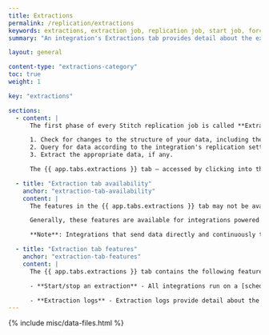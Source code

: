 ```yaml
---
title: Extractions
permalink: /replication/extractions
keywords: extractions, extraction job, replication job, start job, force start, tab
summary: "An integration's Extractions tab provides detail about the extraction portion of the replication process for a the integration. This includes detailed logs and on-demand job controls."

layout: general

content-type: "extractions-category"
toc: true
weight: 1

key: "extractions"

sections:
  - content: |
      The first phase of every Stitch replication job is called **Extraction**. During Extraction, Stitch completes the following: 

      1. Check for changes to the structure of your data, including the addition of new tables and columns.
      2. Query for data according to the integration's replication settings. This includes the [tables and fields you set to replicate]({{ link.replication.syncing | prepend: site.baseurl }}) and the [Replication Methods]({{ link.replication.rep-methods | prepend: site.baseurl }}) used by those tables.
      3. Extract the appropriate data, if any.

      The {{ app.tabs.extractions }} tab — accessed by clicking into the integration from the {{ app.page-names.dashboard }} — provides detail about the extraction portion of the replication process for a given integration.

  - title: "Extraction tab availability"
    anchor: "extraction-tab-availability"
    content: |
      The features in the {{ app.tabs.extractions }} tab may not be available for some integrations.

      Generally, these features are available for integrations powered by Singer taps. As integrations are converted to the Singer system, the features listed below will be made available.

      **Note**: Integrations that send data directly and continuously to Stitch will not have these features. This applies to Import API and webhook-based integrations.

  - title: "Extraction tab features"
    anchor: "extraction-tab-features"
    content: |
      The {{ app.tabs.extractions }} tab contains the following features:

      - **Start/stop an extraction** - All integrations run on a [schedule]({{ link.replication.rep-scheduling | prepend: site.baseurl }}) but you can also start and stop extractions on demand. This is useful for testing configuration changes or recovering from an error. Refer to the [Start and stop extraction jobs documentation]({{ link.replication.start-stop-extraction | prepend: site.baseurl }}) for more info.

      - **Extraction logs** - Extraction logs provide detail about the extraction portion of the replication process for an integration. Refer to the [Extraction logs documentation]({{ link.replication.extraction-logs | prepend: site.baseurl }}) for more info.
---
```

{% include misc/data-files.html %}
